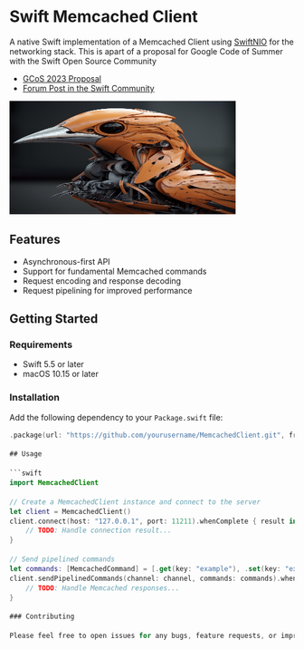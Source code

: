 # Swift Memcached Client

A native Swift implementation of a Memcached Client using [SwiftNIO](https://github.com/apple/swift-nio) for the networking stack.
This is apart of a proposal for Google Code of Summer with the Swift Open Source Community
- [GCoS 2023 Proposal](https://docs.google.com/document/d/e/2PACX-1vSDIHtPdVJOnABKMJt7tgmoPSigE5H24kEmfrr9NiJBF29UeBT8Efrwy4UpeAIHT4UwhtDYQRZ5s_HN/pub)
- [Forum Post in the Swift Community](https://forums.swift.org/t/swift-memcached-client-gsoc-2023/63988)
<img src="swift_logo.png" alt="My Image Description" width="400" height="200">

## Features

- Asynchronous-first API
- Support for fundamental Memcached commands
- Request encoding and response decoding
- Request pipelining for improved performance

## Getting Started

### Requirements

- Swift 5.5 or later
- macOS 10.15 or later

### Installation

Add the following dependency to your `Package.swift` file:

```swift
.package(url: "https://github.com/yourusername/MemcachedClient.git", from: "1.0.0")

## Usage

```swift
import MemcachedClient

// Create a MemcachedClient instance and connect to the server
let client = MemcachedClient()
client.connect(host: "127.0.0.1", port: 11211).whenComplete { result in
    // TODO: Handle connection result...
}

// Send pipelined commands
let commands: [MemcachedCommand] = [.get(key: "example"), .set(key: "example", value: "42", flags: 0, expiration: 0)]
client.sendPipelinedCommands(channel: channel, commands: commands).whenSuccess { responses in
    // TODO: Handle Memcached responses...
}

### Contributing

Please feel free to open issues for any bugs, feature requests, or improvements you'd like to see. We appreciate any help and contributions to the project. Don't hesitate to submit pull requests with proposed changes, enhancements, or fixes. Make sure to follow the existing code style and add tests for any new functionality.

